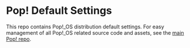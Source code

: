 # Pop! Default Settings

This repo contains Pop!\_OS distribution default settings. For easy management of
all Pop!\_OS related source code and assets, see the [main Pop!
repo](https://github.com/pop-os/pop).
